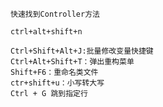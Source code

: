 `快速找到Controller方法`

```
ctrl+alt+shift+n
```

```
Ctrl+Shift+Alt+J:批量修改变量快捷键
Ctrl+Alt+Shift+T：弹出重构菜单
Shift+F6：重命名类文件
ctr+shift+u：小写转大写
Ctrl + G 跳到指定行
```

